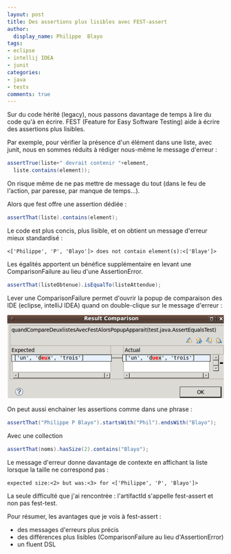 ```yaml
---
layout: post
title: Des assertions plus lisibles avec FEST-assert
author:
  display_name: Philippe  Blayo
tags:
- eclipse
- intellij IDEA
- junit
categories:
- java
- tests
comments: true
---
```


Sur du code hérité (legacy), nous passons davantage de temps à lire du code qu'à en écrire. FEST (Feature for Easy Software Testing) aide à écrire des assertions plus lisibles.

Par exemple, pour vérifier la présence d'un élément dans une liste, avec junit, nous en sommes réduits à rédiger nous-même le message d'erreur :

````java
assertTrue(liste+" devrait contenir "+element,
  liste.contains(element));
````

On risque même de ne pas mettre de message du tout (dans le feu de l'action, par paresse, par manque de temps...).

Alors que fest offre une assertion dédiée :

````java
assertThat(liste).contains(element);
````

Le code est plus concis, plus lisible, et on obtient un message d'erreur mieux standardisé :

````
<['Philippe', 'P', 'Blayo']> does not contain element(s):<['Blaye']>
````

Les égalités apportent un bénéfice supplémentaire en levant une ComparisonFailure au lieu d'une AssertionError.

````java
assertThat(listeObtenue).isEqualTo(listeAttendue);
````

Lever une ComparisonFailure permet d'ouvrir la popup de comparaison des IDE (eclipse, intelliJ IDEA) quand on double-clique sur le message d'erreur :

![Fcomparaison avec Fest](/images/comparaisonAvecFest.png)

On peut aussi enchainer les assertions comme dans une phrase :

````java
assertThat("Philippe P Blayo").startsWith("Phil").endsWith("Blayo");
````

Avec une collection

````java
assertThat(noms).hasSize(2).contains("Blayo");
````

Le message d'erreur donne davantage de contexte en affichant la liste lorsque la taille ne correspond pas :

````
expected size:<2> but was:<3> for <['Philippe', 'P', 'Blayo']>
````

La seule difficulté que j'ai rencontrée : l'artifactId s'appelle fest-assert et non pas fest-test.

Pour résumer, les avantages que je vois à fest-assert :

- des messages d'erreurs plus précis
- des différences plus lisibles (ComparisonFailure au lieu d'AssertionError)
- un fluent DSL

